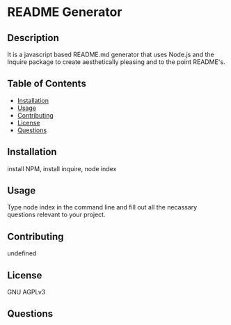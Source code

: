 # README Generator

## Description
It is a javascript based README.md generator that uses Node.js and the Inquire package to create aesthetically pleasing and to the point README's.

## Table of Contents
* [Installation](#installation)
* [Usage](#usage)
* [Contributing](#contributing)
* [License](#license)
* [Questions](#questions)

## Installation
install NPM, install inquire, node index

## Usage
Type node index in the command line and fill out all the necassary questions relevant to your project.

## Contributing
undefined

## License
GNU AGPLv3

## Questions 

